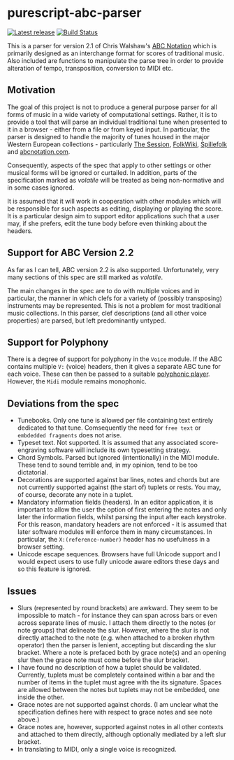 purescript-abc-parser
=====================

[![Latest release](http://img.shields.io/github/release/newlandsvalley/purescript-abc-parser.svg)](https://github.com/newlandsvalley/purescript-abc-parser/releases)
[![Build Status](https://travis-ci.org/newlandsvalley/purescript-abc-parser.svg?branch=master)](https://travis-ci.org/newlandsvalley/purescript-abc-parser)


This is a parser for version 2.1 of Chris Walshaw's [ABC Notation](http://abcnotation.com/) which is primarily designed as an interchange format for scores of traditional music.  Also included are functions to manipulate the parse tree in order to provide alteration of tempo, transposition, conversion to MIDI etc.

Motivation
----------

The goal of this project is not to produce a general purpose parser for all forms of music in a wide variety of computational settings.  Rather, it is to provide a tool that will parse an individual traditional tune when presented to it in a browser - either from a file or from keyed input. In particular, the parser is designed to handle the majority of tunes housed in the major Western European collections - particularly [The Session](https://thesession.org/), [FolkWiki](http://www.folkwiki.se/), [Spillefolk](https://spillefolk.dk/nodesamlingen/) and [abcnotation.com](http://abcnotation.com/).

 Consequently, aspects of the spec that apply to other settings or other musical forms will be ignored or curtailed.  In addition, parts of the specification marked as _volatile_ will be treated as being non-normative and in some cases ignored. 

It is assumed that it will work in cooperation with other modules which will be responsible for such aspects as editing, displaying or playing the score. It is a particular design aim to support editor applications such that a user may, if she prefers, edit the tune body before even thinking about the headers. 

Support for ABC Version 2.2
---------------------------

As far as I can tell, ABC version 2.2 is also supported. Unfortunately, very many sections of this spec are still marked as _volatile_.

The main changes in the spec are to do with multiple voices and in particular, the manner in which clefs for a variety of (possibly transposing) instruments may be represented. This is not a problem for most traditional music collections.  In this parser, clef descriptions (and all other voice properties) are parsed, but left predominantly untyped.

Support for Polyphony
---------------------

There is a degree of support for polyphony in the ```Voice``` module.  If the ABC contains multiple ```V:``` (voice) headers, then it gives a separate ABC tune for each voice.  These can then be passed to a suitable [polyphonic player](https://github.com/newlandsvalley/purescript-school-of-music/tree/master/polyphonic-player). However, the ```Midi``` module remains monophonic.

Deviations from the spec
------------------------

  * Tunebooks.  Only one tune is allowed per file containing text entirely dedicated to that tune. Comsequently the need for ```free text``` or ```embdedded fragments``` does not arise.
  * Typeset text.  Not supported.  It is assumed that any associated score-engraving software will include its own typesetting strategy.
  * Chord Symbols.  Parsed but ignored (intentionally) in the MIDI module.  These tend to sound terrible and, in my opinion, tend to be too dictatorial.
  * Decorations are supported against bar lines, notes and chords but are not currently supported against (the start of) tuplets or rests. You may, of course, decorate any note in a tuplet.
  * Mandatory information fields (headers).  In an editor application, it is important to allow the user the option of first entering the notes and only later the information fields, whilst parsing the input after each keystroke.  For this reason, mandatory headers are not enforced - it is assumed that later software modules will enforce them in many circumstances.  In particular, the ```X:(reference-number)``` header has no usefulness in a browser setting.
  * Unicode escape sequences.  Browsers have full Unicode support and I would expect users to use fully unicode aware editors these days and so this feature is ignored.
  

Issues
------

* Slurs (represented by round brackets) are awkward. They seem to be impossible to match - for instance they can span across bars or even across separate lines of music.  I attach them directly to the notes (or note groups) that delineate the slur. However, where the slur is not directly attached to the note (e.g. when attached to a broken rhythm operator) then the parser is lenient, accepting but discarding the slur bracket. Where a note is prefaced both by grace note(s) and an opening slur then the grace note must come before the slur bracket.
* I have found no description of how a tuplet should be validated. Currently, tuplets must be completely contained within a bar and the number of items in the tuplet must agree with the its signature.  Spaces are allowed between the notes but tuplets may not be embedded, one inside the other.
* Grace notes are not supported against chords.  (I am unclear what the specification defines here with respect to grace notes and see note above.)
* Grace notes are, however, supported against notes in all other contexts and attached to them directly, although optionally mediated by a left slur bracket. 
* In translating to MIDI, only a single voice is recognized.



